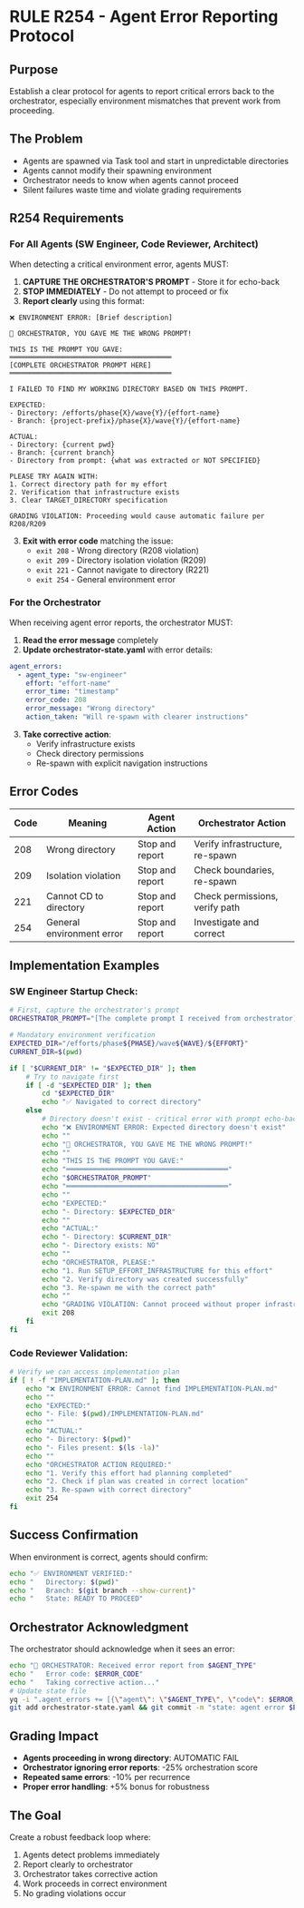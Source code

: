 # RULE R254 - Agent Error Reporting Protocol

## Purpose
Establish a clear protocol for agents to report critical errors back to the orchestrator, especially environment mismatches that prevent work from proceeding.

## The Problem
- Agents are spawned via Task tool and start in unpredictable directories
- Agents cannot modify their spawning environment
- Orchestrator needs to know when agents cannot proceed
- Silent failures waste time and violate grading requirements

## R254 Requirements

### For All Agents (SW Engineer, Code Reviewer, Architect)

When detecting a critical environment error, agents MUST:

1. **CAPTURE THE ORCHESTRATOR'S PROMPT** - Store it for echo-back
2. **STOP IMMEDIATELY** - Do not attempt to proceed or fix
3. **Report clearly** using this format:
```
❌ ENVIRONMENT ERROR: [Brief description]

🔴 ORCHESTRATOR, YOU GAVE ME THE WRONG PROMPT!

THIS IS THE PROMPT YOU GAVE:
════════════════════════════════════════
[COMPLETE ORCHESTRATOR PROMPT HERE]
════════════════════════════════════════

I FAILED TO FIND MY WORKING DIRECTORY BASED ON THIS PROMPT.

EXPECTED:
- Directory: /efforts/phase{X}/wave{Y}/{effort-name}
- Branch: {project-prefix}/phase{X}/wave{Y}/{effort-name}

ACTUAL:
- Directory: {current pwd}
- Branch: {current branch}
- Directory from prompt: {what was extracted or NOT SPECIFIED}

PLEASE TRY AGAIN WITH:
1. Correct directory path for my effort
2. Verification that infrastructure exists
3. Clear TARGET_DIRECTORY specification

GRADING VIOLATION: Proceeding would cause automatic failure per R208/R209
```

3. **Exit with error code** matching the issue:
   - `exit 208` - Wrong directory (R208 violation)
   - `exit 209` - Directory isolation violation (R209)
   - `exit 221` - Cannot navigate to directory (R221)
   - `exit 254` - General environment error

### For the Orchestrator

When receiving agent error reports, the orchestrator MUST:

1. **Read the error message** completely
2. **Update orchestrator-state.yaml** with error details:
```yaml
agent_errors:
  - agent_type: "sw-engineer"
    effort: "effort-name"
    error_time: "timestamp"
    error_code: 208
    error_message: "Wrong directory"
    action_taken: "Will re-spawn with clearer instructions"
```
3. **Take corrective action**:
   - Verify infrastructure exists
   - Check directory permissions
   - Re-spawn with explicit navigation instructions

## Error Codes

| Code | Meaning | Agent Action | Orchestrator Action |
|------|---------|--------------|-------------------|
| 208 | Wrong directory | Stop and report | Verify infrastructure, re-spawn |
| 209 | Isolation violation | Stop and report | Check boundaries, re-spawn |
| 221 | Cannot CD to directory | Stop and report | Check permissions, verify path |
| 254 | General environment error | Stop and report | Investigate and correct |

## Implementation Examples

### SW Engineer Startup Check:
```bash
# First, capture the orchestrator's prompt
ORCHESTRATOR_PROMPT="[The complete prompt I received from orchestrator]"

# Mandatory environment verification
EXPECTED_DIR="/efforts/phase${PHASE}/wave${WAVE}/${EFFORT}"
CURRENT_DIR=$(pwd)

if [ "$CURRENT_DIR" != "$EXPECTED_DIR" ]; then
    # Try to navigate first
    if [ -d "$EXPECTED_DIR" ]; then
        cd "$EXPECTED_DIR"
        echo "✅ Navigated to correct directory"
    else
        # Directory doesn't exist - critical error with prompt echo-back
        echo "❌ ENVIRONMENT ERROR: Expected directory doesn't exist"
        echo ""
        echo "🔴 ORCHESTRATOR, YOU GAVE ME THE WRONG PROMPT!"
        echo ""
        echo "THIS IS THE PROMPT YOU GAVE:"
        echo "════════════════════════════════════════"
        echo "$ORCHESTRATOR_PROMPT"
        echo "════════════════════════════════════════"
        echo ""
        echo "EXPECTED:"
        echo "- Directory: $EXPECTED_DIR"
        echo ""
        echo "ACTUAL:"
        echo "- Directory: $CURRENT_DIR"
        echo "- Directory exists: NO"
        echo ""
        echo "ORCHESTRATOR, PLEASE:"
        echo "1. Run SETUP_EFFORT_INFRASTRUCTURE for this effort"
        echo "2. Verify directory was created successfully"
        echo "3. Re-spawn me with the correct path"
        echo ""
        echo "GRADING VIOLATION: Cannot proceed without proper infrastructure"
        exit 208
    fi
fi
```

### Code Reviewer Validation:
```bash
# Verify we can access implementation plan
if [ ! -f "IMPLEMENTATION-PLAN.md" ]; then
    echo "❌ ENVIRONMENT ERROR: Cannot find IMPLEMENTATION-PLAN.md"
    echo ""
    echo "EXPECTED:"
    echo "- File: $(pwd)/IMPLEMENTATION-PLAN.md"
    echo ""
    echo "ACTUAL:"
    echo "- Directory: $(pwd)"
    echo "- Files present: $(ls -la)"
    echo ""
    echo "ORCHESTRATOR ACTION REQUIRED:"
    echo "1. Verify this effort had planning completed"
    echo "2. Check if plan was created in correct location"
    echo "3. Re-spawn with correct directory"
    exit 254
fi
```

## Success Confirmation

When environment is correct, agents should confirm:
```bash
echo "✅ ENVIRONMENT VERIFIED:"
echo "   Directory: $(pwd)"
echo "   Branch: $(git branch --show-current)"
echo "   State: READY TO PROCEED"
```

## Orchestrator Acknowledgment

The orchestrator should acknowledge when it sees an error:
```bash
echo "📍 ORCHESTRATOR: Received error report from $AGENT_TYPE"
echo "   Error code: $ERROR_CODE"
echo "   Taking corrective action..."
# Update state file
yq -i ".agent_errors += [{\"agent\": \"$AGENT_TYPE\", \"code\": $ERROR_CODE, \"time\": \"$(date -Iseconds)\"}]" orchestrator-state.yaml
git add orchestrator-state.yaml && git commit -m "state: agent error $ERROR_CODE recorded [R288]" && git push
```

## Grading Impact

- **Agents proceeding in wrong directory**: AUTOMATIC FAIL
- **Orchestrator ignoring error reports**: -25% orchestration score
- **Repeated same errors**: -10% per recurrence
- **Proper error handling**: +5% bonus for robustness

## The Goal

Create a robust feedback loop where:
1. Agents detect problems immediately
2. Report clearly to orchestrator
3. Orchestrator takes corrective action
4. Work proceeds in correct environment
5. No grading violations occur